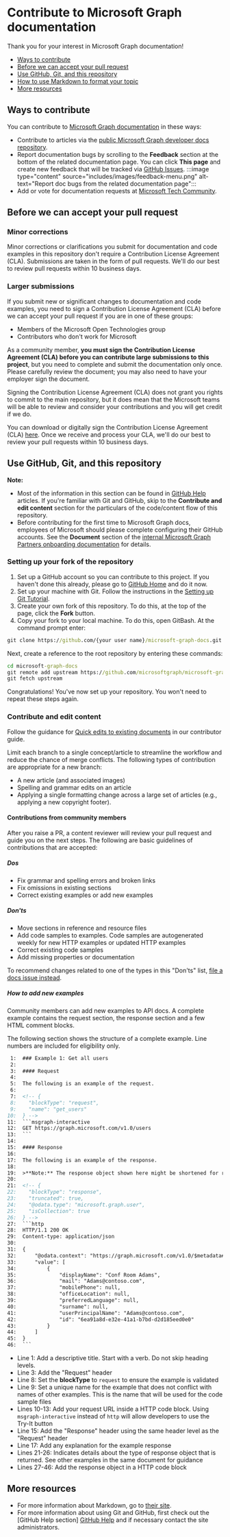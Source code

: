 # Contribute to Microsoft Graph documentation

Thank you for your interest in Microsoft Graph documentation!

- [Ways to contribute](#ways-to-contribute)
- [Before we can accept your pull request](#before-we-can-accept-your-pull-request)
- [Use GitHub, Git, and this repository](#use-github-git-and-this-repository)
- [How to use Markdown to format your topic](#how-to-use-markdown-to-format-your-topic)
- [More resources](#more-resources)

## Ways to contribute

You can contribute to [Microsoft Graph documentation](https://developer.microsoft.com/graph/docs) in these ways:

- Contribute to articles via the [public Microsoft Graph developer docs repository](https://github.com/microsoftgraph/microsoft-graph-docs).
- Report documentation bugs by scrolling to the **Feedback** section at the bottom of the related documentation page. You can click **This page** and create new feedback that will be tracked via [GitHub Issues](https://github.com/microsoftgraph/microsoft-graph-docs/issues).
      :::image type="content" source="includes/images/feedback-menu.png" alt-text="Report doc bugs from the related documentation page":::
- Add or vote for documentation requests at [Microsoft Tech Community](https://techcommunity.microsoft.com/t5/microsoft-365-developer-platform/idb-p/Microsoft365DeveloperPlatform/label-name/Microsoft%20Graph).


## Before we can accept your pull request

### Minor corrections

Minor corrections or clarifications you submit for documentation and code examples in this repository don't require a Contribution License Agreement (CLA). Submissions are taken in the form of pull requests. We'll do our best to review pull requests within 10 business days.

### Larger submissions

If you submit new or significant changes to documentation and code examples, you need to sign a Contribution License Agreement (CLA) before we can accept your pull request if you are in one of these groups:

- Members of the Microsoft Open Technologies group
- Contributors who don't work for Microsoft

As a community member, **you must sign the Contribution License Agreement (CLA) before you can contribute large submissions to this project**, but you need to complete and submit the documentation only once. Please carefully review the document; you may also need to have your employer sign the document.

Signing the Contribution License Agreement (CLA) does not grant you rights to commit to the main repository, but it does mean that the Microsoft teams will be able to review and consider your contributions and you will get credit if we do.

You can download or digitally sign the Contribution License Agreement (CLA) [here](https://cla.microsoft.com). Once we receive and process your CLA, we'll do our best to review your pull requests within 10 business days.

## Use GitHub, Git, and this repository

**Note:** 
- Most of the information in this section can be found in [GitHub Help][] articles.  If you're familiar with Git and GitHub, skip to the **Contribute and edit content** section for the particulars of the code/content flow of this repository.
- Before contributing for the first time to Microsoft Graph docs, employees of Microsoft should please complete configuring their GitHub accounts. See the **Document** section of the [internal Microsoft Graph Partners onboarding documentation](https://aka.ms/msgraphcdk) for details.

### Setting up your fork of the repository

1. Set up a GitHub account so you can contribute to this project. If you haven't done this already, please go to [GitHub Home][] and do it now.
2. Set up your machine with Git. Follow the instructions in the [Setting up Git Tutorial][Set Up Git].
3. Create your own fork of this repository. To do this, at the top of the page, click the **Fork** button.
4. Copy your fork to your local machine. To do this, open GitBash. At the command prompt enter:

```cmd
git clone https://github.com/{your user name}/microsoft-graph-docs.git
```

Next, create a reference to the root repository by entering these commands:

```cmd
cd microsoft-graph-docs
git remote add upstream https://github.com/microsoftgraph/microsoft-graph-docs.git
git fetch upstream
```

Congratulations! You've now set up your repository. You won't need to repeat these steps again.

### Contribute and edit content

Follow the guidance for [Quick edits to existing documents](https://docs.microsoft.com/en-us/contribute/#quick-edits-to-documentation) in our contributor guide.

Limit each branch to a single concept/article to streamline the workflow and reduce the chance of merge conflicts. The following types of contribution are appropriate for a new branch:

- A new article (and associated images)
- Spelling and grammar edits on an article
- Applying a single formatting change across a large set of articles (e.g., applying a new copyright footer).

#### Contributions from community members

After you raise a PR, a content reviewer will review your pull request and guide you on the next steps. The following are basic guidelines of contributions that are accepted:

##### Dos
+ Fix grammar and spelling errors and broken links
+ Fix omissions in existing sections
+ Correct existing examples or add new examples

##### Don'ts
+ Move sections in reference and resource files
+ Add code samples to examples. Code samples are autogenerated weekly for new HTTP examples or updated HTTP examples
+ Correct existing code samples
+ Add missing properties or documentation

To recommend changes related to one of the types in this "Don'ts" list, [file a docs issue instead](#ways-to-contribute).

##### How to add new examples

Community members can add new examples to API docs. A complete example contains the request section, the response section and a few HTML comment blocks.

The following section shows the structure of a complete example. Line numbers are included for eligibility only.

```Markdown
 1:  ### Example 1: Get all users
 2:  
 3:  #### Request
 4:  
 5:  The following is an example of the request.
 6:  
 7:  <!-- {
 8:    "blockType": "request",
 9:    "name": "get_users"
10:  } -->
11:  ```msgraph-interactive
12:  GET https://graph.microsoft.com/v1.0/users
13:  ```
14:  
15:  #### Response
16:  
17:  The following is an example of the response.
18:  
19:  >**Note:** The response object shown here might be shortened for readability.
20:  
21:  <!-- {
22:    "blockType": "response",
23:    "truncated": true,
24:    "@odata.type": "microsoft.graph.user",
25:    "isCollection": true
26:  } -->
27:  ```http
28:  HTTP/1.1 200 OK
29:  Content-type: application/json
30:  
31:  {
32:      "@odata.context": "https://graph.microsoft.com/v1.0/$metadata#users",
33:      "value": [
34:          {
35:              "displayName": "Conf Room Adams",
36:              "mail": "Adams@contoso.com",
37:              "mobilePhone": null,
38:              "officeLocation": null,
39:              "preferredLanguage": null,
40:              "surname": null,
41:              "userPrincipalName": "Adams@contoso.com",
42:              "id": "6ea91a8d-e32e-41a1-b7bd-d2d185eed0e0"
43:          }
44:      ]
45:  }
46:  ```
```

- Line 1: Add a descriptive title. Start with a verb. Do not skip heading levels.
- Line 3: Add the "Request" header
- Line 8: Set the **blockType** to `request` to ensure the example is validated
- Line 9: Set a unique name for the example that does not conflict with names of other examples. This is the name that will be used for the code sample files
- Lines 10-13: Add your request URL inside a HTTP code block. Using `msgraph-interactive` instead of `http` will allow developers to use the Try-It button
- Line 15: Add the "Response" header using the same header level as the "Request" header
- Line 17: Add any explanation for the example response
- Lines 21-26: Indicates details about the type of response object that is returned. See other examples in the same document for guidance
- Lines 27-46: Add the response object in a HTTP code block

## More resources

- For more information about Markdown, go to [their site][Markdown Home].
- For more information about using Git and GitHub, first check out the [GitHub Help section] [GitHub Help] and if necessary contact the site administrators.

[GitHub Home]: https://github.com
[GitHub Help]: https://help.github.com/
[Set Up Git]: https://help.github.com/win-set-up-git/
[Markdown Home]: https://daringfireball.net/projects/markdown/
[vscode]: https://code.visualstudio.com/

